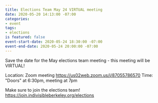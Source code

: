 ```yaml
---
title: Elections Team May 24 VIRTUAL meeting
date: 2020-05-20 14:13:00 -07:00
categories:
- event
tags:
- elections
is featured: false
event-start-date: 2020-05-24 18:30:00 -07:00
event-end-date: 2020-05-24 20:00:00 -07:00
---
```


Save the date for the May elections team meeting - this meeting will be VIRTUAL!

Location: Zoom meeting https://us02web.zoom.us/j/87055786570
Time: "Doors" at 6:30pm, meeting at 7pm

Make sure to join the elections team!
https://join.indivisibleberkeley.org/elections